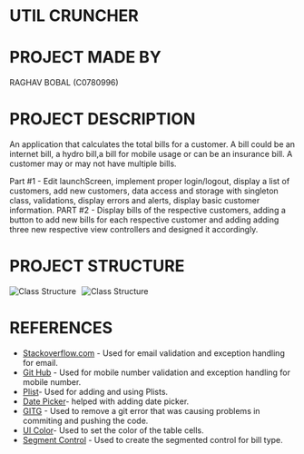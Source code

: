 # UTIL CRUNCHER
# PROJECT MADE BY 
RAGHAV BOBAL (C0780996)
# PROJECT DESCRIPTION
An application that calculates the total bills for a customer. A bill could be an internet bill, a hydro bill,a bill for mobile usage or can be an insurance bill. A customer may or may not have multiple bills.

Part #1 - Edit launchScreen, implement proper login/logout, display a list of customers, add new customers, data access and storage with singleton class, validations, display errors and alerts, display basic customer information.
PART #2 - Display bills of the respective customers, adding a button to add new bills for each respective customer and adding adding three new respective view controllers and designed it accordingly.
# PROJECT STRUCTURE

<img src="https://i93.servimg.com/u/f93/18/45/29/87/classt10.png" alt="Class Structure" style="float: left; margin-right: 10px;"/>
<img src="https://i93.servimg.com/u/f93/18/45/29/87/classt11.png" alt="Class Structure" style="float: center; margin-right: 50px;"/>

# REFERENCES
* [Stackoverflow.com](https://stackoverflow.com/questions/25471114/how-to-validate-an-e-mail-address-in-swift) - Used for email validation and exception handling for email.
* [Git Hub](https://gist.github.com/ranmyfriend/96f6ae1b64b177af62de402c6898a314) - Used for mobile number validation and exception handling for mobile number.
* [Plist](https://learnappmaking.com/plist-property-list-swift-how-to/)- Used for adding and using Plists.
* [Date Picker](https://stackoverflow.com/questions/48109663/cant-set-a-converted-date-from-string-as-minimum-date-in-datepicker)- helped with adding date picker.
* [GITG](https://superuser.com/questions/283309/how-to-delete-the-git-reference-refs-original-refs-heads-master) - Used to remove a git error that was causing problems in commiting and pushing the code.
* [UI Color](https://www.uicolor.xyz/#/rgb-to-ui)- Used to set the color of the table cells.
* [Segment Control](https://www.youtube.com/watch?v=WrHUCZf7FJA) - Used to create the segmented control for bill type.
